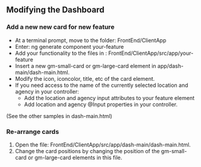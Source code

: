 ## Modifying the Dashboard

### Add a new new card for new feature </h4>

*  At a terminal prompt, move to the folder: FrontEnd/ClientApp
*  Enter: ng generate component your-feature
*  Add your functionality to the files in : FrontEnd/ClientApp/src/app/your-feature
*  Insert a new gm-small-card or gm-large-card element in app/dash-main/dash-main.html.
*  Modify the icon, iconcolor, title, etc of the card element.
* If you need access to the name of the currently selected location and agency in your controller:
  * Add the location and agency input attributes to your feature element
  * Add location and agency @Input properties in your controller.

(See the other samples in dash-main.html)

### Re-arrange cards

1. Open the file: FrontEnd/ClientApp/src/app/dash-main/dash-main.html.
1. Change the card positions by
  changing the position of the gm-small-card or gm-large-card elements in this file.

